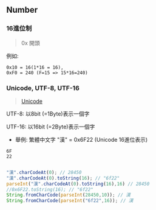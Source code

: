 ## Number

###  16進位制

> 0x 開頭

例如: 
```
0x10 = 16(1*16 = 16), 
0xF0 = 240 (F=15 => 15*16=240)
```


### Unicode, UTF-8, UTF-16 

> [Unicode](https://zh.wikipedia.org/wiki/Unicode)

UTF-8: 以8bit (=1Byte)表示一個字

UTF-16: 以16bit (=2Byte)表示一個字

- 舉例: 繁體中文字 "漢" = 0x6F22 (Unicode 16進位表示)

```
6F 
22 
```

```

```

```js
"漢".charCodeAt(0); // 28450
"漢".charCodeAt(0).toString(16); // "6f22"
parseInt("漢".charCodeAt(0).toString(16),16) // 28450
//0x6F22.toString(16); // "6f22"
String.fromCharCode(parseInt(28450,10)); // 漢
String.fromCharCode(parseInt("6f22",16)); // 漢
```
